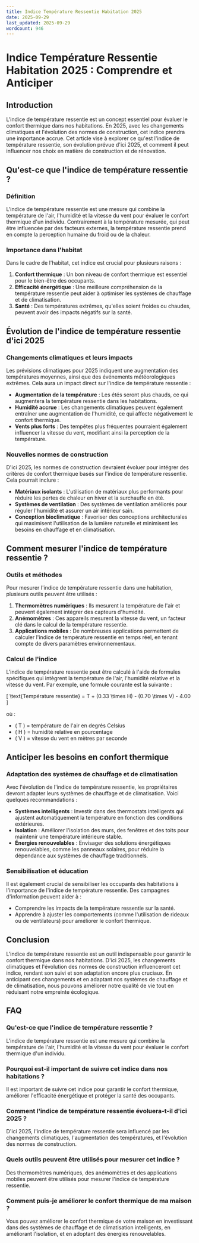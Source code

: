 ```yaml
---
title: Indice Température Ressentie Habitation 2025
date: 2025-09-29
last_updated: 2025-09-29
wordcount: 946
---
```


# Indice Température Ressentie Habitation 2025 : Comprendre et Anticiper

## Introduction

L'indice de température ressentie est un concept essentiel pour évaluer le confort thermique dans nos habitations. En 2025, avec les changements climatiques et l'évolution des normes de construction, cet indice prendra une importance accrue. Cet article vise à explorer ce qu'est l'indice de température ressentie, son évolution prévue d'ici 2025, et comment il peut influencer nos choix en matière de construction et de rénovation.

## Qu'est-ce que l'indice de température ressentie ?

### Définition

L'indice de température ressentie est une mesure qui combine la température de l'air, l'humidité et la vitesse du vent pour évaluer le confort thermique d'un individu. Contrairement à la température mesurée, qui peut être influencée par des facteurs externes, la température ressentie prend en compte la perception humaine du froid ou de la chaleur.

### Importance dans l'habitat

Dans le cadre de l'habitat, cet indice est crucial pour plusieurs raisons :

1. **Confort thermique** : Un bon niveau de confort thermique est essentiel pour le bien-être des occupants.
2. **Efficacité énergétique** : Une meilleure compréhension de la température ressentie peut aider à optimiser les systèmes de chauffage et de climatisation.
3. **Santé** : Des températures extrêmes, qu'elles soient froides ou chaudes, peuvent avoir des impacts négatifs sur la santé.

## Évolution de l'indice de température ressentie d'ici 2025

### Changements climatiques et leurs impacts

Les prévisions climatiques pour 2025 indiquent une augmentation des températures moyennes, ainsi que des événements météorologiques extrêmes. Cela aura un impact direct sur l'indice de température ressentie :

- **Augmentation de la température** : Les étés seront plus chauds, ce qui augmentera la température ressentie dans les habitations.
- **Humidité accrue** : Les changements climatiques peuvent également entraîner une augmentation de l'humidité, ce qui affecte négativement le confort thermique.
- **Vents plus forts** : Des tempêtes plus fréquentes pourraient également influencer la vitesse du vent, modifiant ainsi la perception de la température.

### Nouvelles normes de construction

D'ici 2025, les normes de construction devraient évoluer pour intégrer des critères de confort thermique basés sur l'indice de température ressentie. Cela pourrait inclure :

- **Matériaux isolants** : L'utilisation de matériaux plus performants pour réduire les pertes de chaleur en hiver et la surchauffe en été.
- **Systèmes de ventilation** : Des systèmes de ventilation améliorés pour réguler l'humidité et assurer un air intérieur sain.
- **Conception bioclimatique** : Favoriser des conceptions architecturales qui maximisent l'utilisation de la lumière naturelle et minimisent les besoins en chauffage et en climatisation.

## Comment mesurer l'indice de température ressentie ?

### Outils et méthodes

Pour mesurer l'indice de température ressentie dans une habitation, plusieurs outils peuvent être utilisés :

1. **Thermomètres numériques** : Ils mesurent la température de l'air et peuvent également intégrer des capteurs d'humidité.
2. **Anémomètres** : Ces appareils mesurent la vitesse du vent, un facteur clé dans le calcul de la température ressentie.
3. **Applications mobiles** : De nombreuses applications permettent de calculer l'indice de température ressentie en temps réel, en tenant compte de divers paramètres environnementaux.

### Calcul de l'indice

L'indice de température ressentie peut être calculé à l'aide de formules spécifiques qui intègrent la température de l'air, l'humidité relative et la vitesse du vent. Par exemple, une formule courante est la suivante :

\[ \text{Température ressentie} = T + (0.33 \times H) - (0.70 \times V) - 4.00 \]

où :
- \( T \) = température de l'air en degrés Celsius
- \( H \) = humidité relative en pourcentage
- \( V \) = vitesse du vent en mètres par seconde

## Anticiper les besoins en confort thermique

### Adaptation des systèmes de chauffage et de climatisation

Avec l'évolution de l'indice de température ressentie, les propriétaires devront adapter leurs systèmes de chauffage et de climatisation. Voici quelques recommandations :

- **Systèmes intelligents** : Investir dans des thermostats intelligents qui ajustent automatiquement la température en fonction des conditions extérieures.
- **Isolation** : Améliorer l'isolation des murs, des fenêtres et des toits pour maintenir une température intérieure stable.
- **Énergies renouvelables** : Envisager des solutions énergétiques renouvelables, comme les panneaux solaires, pour réduire la dépendance aux systèmes de chauffage traditionnels.

### Sensibilisation et éducation

Il est également crucial de sensibiliser les occupants des habitations à l'importance de l'indice de température ressentie. Des campagnes d'information peuvent aider à :

- Comprendre les impacts de la température ressentie sur la santé.
- Apprendre à ajuster les comportements (comme l'utilisation de rideaux ou de ventilateurs) pour améliorer le confort thermique.

## Conclusion

L'indice de température ressentie est un outil indispensable pour garantir le confort thermique dans nos habitations. D'ici 2025, les changements climatiques et l'évolution des normes de construction influenceront cet indice, rendant son suivi et son adaptation encore plus cruciaux. En anticipant ces changements et en adaptant nos systèmes de chauffage et de climatisation, nous pouvons améliorer notre qualité de vie tout en réduisant notre empreinte écologique.

## FAQ

### Qu'est-ce que l'indice de température ressentie ?

L'indice de température ressentie est une mesure qui combine la température de l'air, l'humidité et la vitesse du vent pour évaluer le confort thermique d'un individu.

### Pourquoi est-il important de suivre cet indice dans nos habitations ?

Il est important de suivre cet indice pour garantir le confort thermique, améliorer l'efficacité énergétique et protéger la santé des occupants.

### Comment l'indice de température ressentie évoluera-t-il d'ici 2025 ?

D'ici 2025, l'indice de température ressentie sera influencé par les changements climatiques, l'augmentation des températures, et l'évolution des normes de construction.

### Quels outils peuvent être utilisés pour mesurer cet indice ?

Des thermomètres numériques, des anémomètres et des applications mobiles peuvent être utilisés pour mesurer l'indice de température ressentie.

### Comment puis-je améliorer le confort thermique de ma maison ?

Vous pouvez améliorer le confort thermique de votre maison en investissant dans des systèmes de chauffage et de climatisation intelligents, en améliorant l'isolation, et en adoptant des énergies renouvelables.